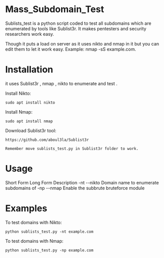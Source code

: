 # Mass_Subdomain_Test

Sublists_test is a python script coded to test all subdomains which are enumerated by tools like Sublist3r.
It makes pentesters and security researchers work easy.

Though it puts a load on server as it uses nikto and nmap in it but you can edit them to let it work easy.
Example: nmap -sS example.com.
    
# Installation

it uses Sublist3r , nmap , nikto to enumerate and test .

Install Nikto:
    
    sudo apt install nikto

Install Nmap:
    
    sudo apt install nmap
    
Download Sublist3r tool:

    https://github.com/aboul3la/Sublist3r

    Remember move sublists_test.py in Sublist3r folder to work.

# Usage
Short Form 	Long Form   Description
-nt 	    --nikto     Domain name to enumerate subdomains of
-np 	    --nmap      Enable the subbrute bruteforce module

# Examples

To test domains with Nikto:

    python sublists_test.py -nt example.com

To test domains with Nmap:
   
    python sublists_test.py -np example.com
